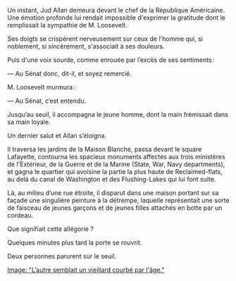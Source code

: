 Un instant, Jud Allan demeura devant le chef de la République Américaine. Une émotion profonde lui rendait impossible d'exprimer la gratitude dont le
remplissait la sympathie de M. Loosevelt.

Ses doigts se crispèrent nerveusement sur ceux de l'homme qui, si noblement, si sincèrement, s'associait à ses douleurs.

Puis d'une voix sourde, comme enrouée par l’excès de ses sentiments :

— Au Sénat donc, dit-il, et soyez remercié.
  
M. Loosevelt murmura :

— Au Sénat, c’est entendu.

Jusqu‘au seuil, il accompagna le jeune homme, dont la main frémissait dans sa main loyale.

Un dernier salut et Allan s’éloigna.

Il traversa les jardins de la Maison Blanche, passa devant le square Lafayette, contourna les spacieux monuments affectés aux trois ministères de l'Extérieur, de la Guerre et de la Marine (State, War, Navy departments), et gagna le quartier qui avoisine la partie la plus haute de Reclaimed-flats,
au delà du canal de Washington et des Flushing-Lakes qui lui font suite.

Là, au milieu d’une rue étroite, il disparut dans une maison portant sur sa façade une singulière peinture à la détrempe, laquelle représentait une sorte de faisceau de jeunes garçons et de jeunes filles attachés en botte par un cordeau.

Que signifiait cette allégorie ?

Quelques minutes plus tard la porte se rouvrit.

Deux personnes parurent sur le seuil.

[Image: "L’autre semblait un vieillard courbé par l'âge."](../images/1-page-172.JPG)
